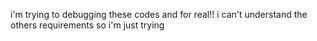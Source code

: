 i'm trying to debugging these codes and for real!! i can't understand the others requirements
so i'm just trying
